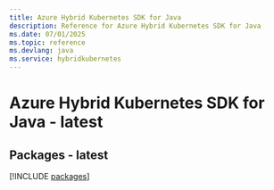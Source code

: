 ```yaml
---
title: Azure Hybrid Kubernetes SDK for Java
description: Reference for Azure Hybrid Kubernetes SDK for Java
ms.date: 07/01/2025
ms.topic: reference
ms.devlang: java
ms.service: hybridkubernetes
---
```

# Azure Hybrid Kubernetes SDK for Java - latest
## Packages - latest
[!INCLUDE [packages](hybrid-kubernetes-index.md)]